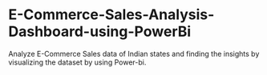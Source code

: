 # E-Commerce-Sales-Analysis-Dashboard-using-PowerBi
Analyze E-Commerce Sales data of Indian states and finding the insights by visualizing the dataset by using Power-bi.
